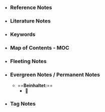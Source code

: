 - ### Reference Notes
- ### Literature Notes
- ### Keywords
- ### Map of Contents - MOC
- ### Fleeting Notes
- ### Evergreen Notes / Permanent Notes
	- ==**Beinhaltet:**==
		- 🔨
- ### Tag Notes